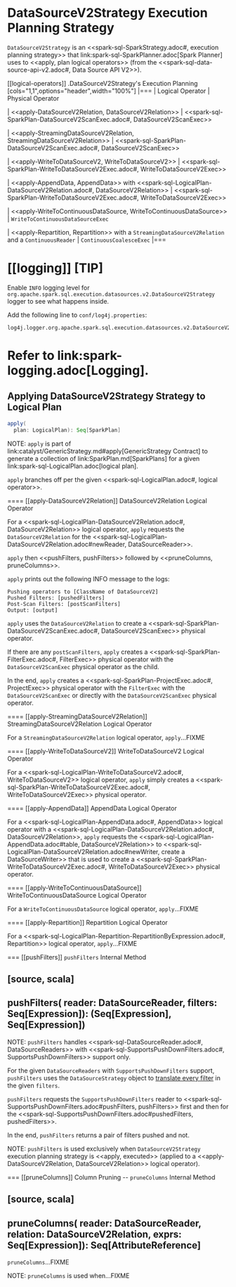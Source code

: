 # DataSourceV2Strategy Execution Planning Strategy

`DataSourceV2Strategy` is an <<spark-sql-SparkStrategy.adoc#, execution planning strategy>> that link:spark-sql-SparkPlanner.adoc[Spark Planner] uses to <<apply, plan logical operators>> (from the <<spark-sql-data-source-api-v2.adoc#, Data Source API V2>>).

[[logical-operators]]
.DataSourceV2Strategy's Execution Planning
[cols="1,1",options="header",width="100%"]
|===
| Logical Operator
| Physical Operator

| <<apply-DataSourceV2Relation, DataSourceV2Relation>>
| <<spark-sql-SparkPlan-DataSourceV2ScanExec.adoc#, DataSourceV2ScanExec>>

| <<apply-StreamingDataSourceV2Relation, StreamingDataSourceV2Relation>>
| <<spark-sql-SparkPlan-DataSourceV2ScanExec.adoc#, DataSourceV2ScanExec>>

| <<apply-WriteToDataSourceV2, WriteToDataSourceV2>>
| <<spark-sql-SparkPlan-WriteToDataSourceV2Exec.adoc#, WriteToDataSourceV2Exec>>

| <<apply-AppendData, AppendData>> with <<spark-sql-LogicalPlan-DataSourceV2Relation.adoc#, DataSourceV2Relation>>
| <<spark-sql-SparkPlan-WriteToDataSourceV2Exec.adoc#, WriteToDataSourceV2Exec>>

| <<apply-WriteToContinuousDataSource, WriteToContinuousDataSource>>
| `WriteToContinuousDataSourceExec`

| <<apply-Repartition, Repartition>> with a `StreamingDataSourceV2Relation` and a `ContinuousReader`
| `ContinuousCoalesceExec`
|===

[[logging]]
[TIP]
====
Enable `INFO` logging level for `org.apache.spark.sql.execution.datasources.v2.DataSourceV2Strategy` logger to see what happens inside.

Add the following line to `conf/log4j.properties`:

```
log4j.logger.org.apache.spark.sql.execution.datasources.v2.DataSourceV2Strategy=INFO
```

Refer to link:spark-logging.adoc[Logging].
====

## <span id="apply"> Applying DataSourceV2Strategy Strategy to Logical Plan

```scala
apply(
  plan: LogicalPlan): Seq[SparkPlan]
```

NOTE: `apply` is part of link:catalyst/GenericStrategy.md#apply[GenericStrategy Contract] to generate a collection of link:SparkPlan.md[SparkPlans] for a given link:spark-sql-LogicalPlan.adoc[logical plan].

`apply` branches off per the given <<spark-sql-LogicalPlan.adoc#, logical operator>>.

==== [[apply-DataSourceV2Relation]] DataSourceV2Relation Logical Operator

For a <<spark-sql-LogicalPlan-DataSourceV2Relation.adoc#, DataSourceV2Relation>> logical operator, `apply` requests the `DataSourceV2Relation` for the <<spark-sql-LogicalPlan-DataSourceV2Relation.adoc#newReader, DataSourceReader>>.

`apply` then <<pushFilters, pushFilters>> followed by <<pruneColumns, pruneColumns>>.

`apply` prints out the following INFO message to the logs:

```
Pushing operators to [ClassName of DataSourceV2]
Pushed Filters: [pushedFilters]
Post-Scan Filters: [postScanFilters]
Output: [output]
```

`apply` uses the `DataSourceV2Relation` to create a <<spark-sql-SparkPlan-DataSourceV2ScanExec.adoc#, DataSourceV2ScanExec>> physical operator.

If there are any `postScanFilters`, `apply` creates a <<spark-sql-SparkPlan-FilterExec.adoc#, FilterExec>> physical operator with the `DataSourceV2ScanExec` physical operator as the child.

In the end, `apply` creates a <<spark-sql-SparkPlan-ProjectExec.adoc#, ProjectExec>> physical operator with the `FilterExec` with the `DataSourceV2ScanExec` or directly with the `DataSourceV2ScanExec` physical operator.

==== [[apply-StreamingDataSourceV2Relation]] StreamingDataSourceV2Relation Logical Operator

For a `StreamingDataSourceV2Relation` logical operator, `apply`...FIXME

==== [[apply-WriteToDataSourceV2]] WriteToDataSourceV2 Logical Operator

For a <<spark-sql-LogicalPlan-WriteToDataSourceV2.adoc#, WriteToDataSourceV2>> logical operator, `apply` simply creates a <<spark-sql-SparkPlan-WriteToDataSourceV2Exec.adoc#, WriteToDataSourceV2Exec>> physical operator.

==== [[apply-AppendData]] AppendData Logical Operator

For a <<spark-sql-LogicalPlan-AppendData.adoc#, AppendData>> logical operator with a <<spark-sql-LogicalPlan-DataSourceV2Relation.adoc#, DataSourceV2Relation>>, `apply` requests the <<spark-sql-LogicalPlan-AppendData.adoc#table, DataSourceV2Relation>> to <<spark-sql-LogicalPlan-DataSourceV2Relation.adoc#newWriter, create a DataSourceWriter>> that is used to create a <<spark-sql-SparkPlan-WriteToDataSourceV2Exec.adoc#, WriteToDataSourceV2Exec>> physical operator.

==== [[apply-WriteToContinuousDataSource]] WriteToContinuousDataSource Logical Operator

For a `WriteToContinuousDataSource` logical operator, `apply`...FIXME

==== [[apply-Repartition]] Repartition Logical Operator

For a <<spark-sql-LogicalPlan-Repartition-RepartitionByExpression.adoc#, Repartition>> logical operator, `apply`...FIXME

=== [[pushFilters]] `pushFilters` Internal Method

[source, scala]
----
pushFilters(
  reader: DataSourceReader,
  filters: Seq[Expression]): (Seq[Expression], Seq[Expression])
----

NOTE: `pushFilters` handles <<spark-sql-DataSourceReader.adoc#, DataSourceReaders>> with <<spark-sql-SupportsPushDownFilters.adoc#, SupportsPushDownFilters>> support only.

For the given `DataSourceReaders` with `SupportsPushDownFilters` support, `pushFilters` uses the `DataSourceStrategy` object to [translate every filter](DataSourceStrategy.md#translateFilter) in the given `filters`.

`pushFilters` requests the `SupportsPushDownFilters` reader to <<spark-sql-SupportsPushDownFilters.adoc#pushFilters, pushFilters>> first and then for the <<spark-sql-SupportsPushDownFilters.adoc#pushedFilters, pushedFilters>>.

In the end, `pushFilters` returns a pair of filters pushed and not.

NOTE: `pushFilters` is used exclusively when `DataSourceV2Strategy` execution planning strategy is <<apply, executed>> (applied to a <<apply-DataSourceV2Relation, DataSourceV2Relation>> logical operator).

=== [[pruneColumns]] Column Pruning -- `pruneColumns` Internal Method

[source, scala]
----
pruneColumns(
  reader: DataSourceReader,
  relation: DataSourceV2Relation,
  exprs: Seq[Expression]): Seq[AttributeReference]
----

`pruneColumns`...FIXME

NOTE: `pruneColumns` is used when...FIXME

